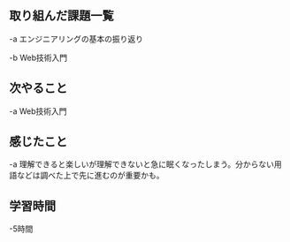 ## 取り組んだ課題一覧  
-a  エンジニアリングの基本の振り返り

-b  Web技術入門

## 次やること
-a  Web技術入門

## 感じたこと
-a  理解できると楽しいが理解できないと急に眠くなったしまう。分からない用語などは調べた上で先に進むのが重要かも。

## 学習時間
-5時間
